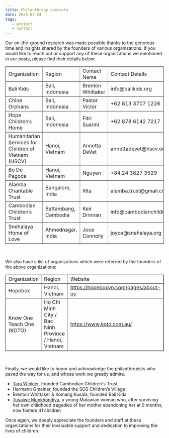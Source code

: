 ```yaml
---
title: Philanthropy contacts
date: 2025-03-24
tags:
   - project
   - contact
---
```


Our on-the-ground research was made possible thanks to the generous time and insights shared by the founders of various organizations. If you would like to reach out or support any of these organizations we mentioned in our posts, please find their details below: 

<table border="1"> 
  <tr> 
    <td>Organization</td> 
    <td>Region</td> 
    <td>Contact Name</td> 
    <td>Contact Details</td> 
    <td>Website</td> 
  </tr> 
  <tr> 
    <td>Bali Kids</td> 
    <td>Bali, Indonesia</td> 
    <td>Brenton Whittaker</td> 
    <td>info@balikids.org</td> 
    <td><a href="https://balikids.org/" target="_blank">https://balikids.org/</a></td> 
  </tr> 
  <tr> 
    <td>Chloe Orphans</td> 
    <td>Bali, Indonesia</td> 
    <td>Pastor Victor</td> 
    <td>+62 813 3707 1226</td> 
    <td><a href="https://chloeorphans.com/" target="_blank">https://chloeorphans.com/</a></td> 
  </tr> 
  <tr> 
    <td>Hope Children’s Home</td> 
    <td>Bali, Indonesia</td> 
    <td>Fitri Suarini</td> 
    <td>+62 878 6142 7217</td> 
    <td><a href="https://www.hopeorphanagebali.org/" target="_blank">https://www.hopeorphanagebali.org/</a></td> 
  </tr> 
  <tr> 
    <td>Humanitarian Services for Children of Vietnam (HSCV)</td> 
    <td>Hanoi, Vietnam</td> 
    <td>Annetta DeVet</td> 
    <td>annettadevet@hscv.org</td> 
    <td><a href="https://www.hscv.org/" target="_blank">https://www.hscv.org/</a></td> 
  </tr> 
  <tr> 
    <td>Bo De Pagoda</td> 
    <td>Hanoi, Vietnam</td> 
    <td>Nguyen</td> 
    <td>+84 24 3827 3529</td> 
    <td><a href="https://vvcd.org/overview-of-bo-de-pagoda" target="_blank">https://vvcd.org/overview-of-bo-de-pagoda</a></td> 
  </tr> 
  <tr> 
    <td>Alamba Charitable Trust</td> 
    <td>Bangalore, India</td> 
    <td>Rita</td> 
    <td>alamba.trust@gmail.com</td> 
    <td><a href="https://www.alamba.org/" target="_blank">https://www.alamba.org/</a></td> 
  </tr> 
  <tr> 
    <td>Cambodian Children’s Trust</td> 
    <td>Battambang, Cambodia</td> 
    <td>Keir Drinnan</td> 
    <td>info@cambodianchildrenstrust.org</td> 
   <td><a href="https://cambodianchildrenstrust.org/" target="_blank">https://cambodianchildrenstrust.org/</a></td> 
  </tr> 
  <tr> 
    <td>Snehalaya Home of Love</td> 
    <td>Ahmednagar, India</td> 
    <td>Joce Connolly</td> 
    <td>joyce@snehalaya.org</td> 
    <td><a href="https://www.snehalaya.org/" target="_blank">https://www.snehalaya.org/</a></td> 
  </tr> 
</table><br>

We also have a list of organizations which were referred by the founders of the above organizations: 

<table border="1"> 
  <tr> 
    <td>Organization</td> 
    <td>Region</td> 
    <td>Website</td> 
  </tr> 
  <tr> 
    <td>Hopebox</td> 
    <td>Hanoi, Vietnam</td> 
    <td><a href=" https://hopeboxvn.com/pages/about-us" target="_blank"> https://hopeboxvn.com/pages/about-us</a></td> 
  </tr> 
  <tr> 
    <td>Know One Teach One (KOTO)</td> 
    <td>Ho Chi Minh City / Bac Ninh Province / Hanoi, Vietnam</td> 
    <td><a href=" https://www.koto.com.au/" target="_blank"> https://www.koto.com.au/</a></td> 
  </tr> 
  </table><br>

Finally, we would like to honor and acknowledge the philanthropists who paved the way for us, and whose work we greatly admire. 

- <a href= "https://www.ted.com/talks/tara_winkler_why_we_need_to_end_the_era_of_orphanages?language=en" target="_blank">Tara Winkler</a>, founded Cambodian Children's Trust
- Hermann Gmeiner, founded the SOS Children’s Village
- Brenton Whittaker & Komang Kusala, founded Bali Kids
- <a href="https://africabrief.substack.com/p/once-abandoned-23-year-old-woman" target="_blank">Tusaiwe Munkhondiya</a>, a young Malawian woman who, after surviving her own childhood tragedies of her mother abandoning her at 9 months, now fosters 41 children 

Once again, we deeply appreciate the founders and staff at these organizations for their invaluable support and dedication to improving the lives of children.  